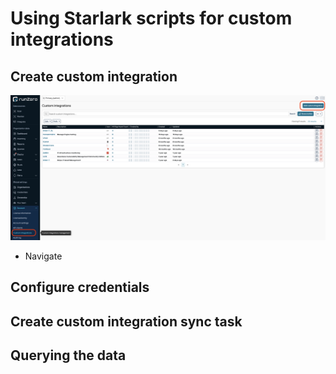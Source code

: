 # Using Starlark scripts for custom integrations

## Create custom integration

![create custom integration](https://github.com/TechnoSavage/runZero/blob/main/sdk-starlark-integrations/img-resources/img_1.png?raw=true)

- Navigate 

## Configure credentials



## Create custom integration sync task



## Querying the data

